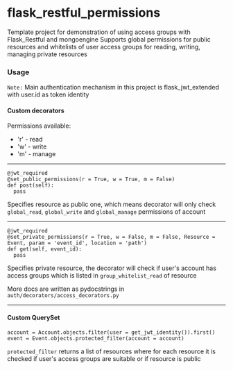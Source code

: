 # flask_restful_permissions
Template project for demonstration of using access groups with Flask_Restful and mongoengine
Supports global permissions for public resources and whitelists of user access groups for reading, writing, managing private resources

### Usage 

`Note:` Main authentication mechanism in this project is flask_jwt_extended with user.id as token identity  

#### Custom decorators

Permissions available:
- 'r' - read
- 'w' - write
- 'm' - manage

---------

    @jwt_required
    @set_public_permissions(r = True, w = True, m = False)
    def post(self):
      pass
        
        
Specifies resource as public one, which means decorator will only check `global_read`, `global_write` and `global_manage` permissions of account
       
---------

    @jwt_required
    @set_private_permissions(r = True, w = False, m = False, Resource = Event, param = 'event_id', location = 'path')
    def get(self, event_id):
      pass
      
Specifies private resource, the decorator will check if user's account has access groups which is listed in `group_whitelist_read` of resource


More docs are written as pydocstrings in `auth/decorators/access_decorators.py`  

---------

#### Custom QuerySet

    account = Account.objects.filter(user = get_jwt_identity()).first()
    event = Event.objects.protected_filter(account = account)
        
  `protected_filter` returns a list of resources where for each resource it is checked if user's access groups are suitable or if resource is public

